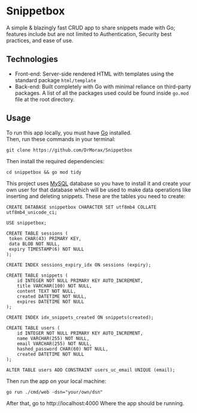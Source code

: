 # Snippetbox

A simple & blazingly fast CRUD app to share snippets made with Go; features include but are not limited to Authentication, Security best practices, and ease of use.

## Technologies

- Front-end: Server-side rendered HTML with templates using the standard package `html/template`
- Back-end: Built completely with Go with minimal reliance on third-party packages. A list of all the packages used could be found inside `go.mod` file at the root directory.

## Usage

To run this app locally, you must have [Go](https://go.dev/doc/install) installed. \
Then, run these commands in your terminal:

```
git clone https://github.com/DrMorax/Snippetbox
```

Then install the required dependencies:

```
cd snippetbox && go mod tidy
```
This project uses [MySQL](https://dev.mysql.com/downloads/installer) database so you have to install it and create your own user for that database which will be used to make data operations like inserting and deleting snippets.
These are the tables you need to create:
```
CREATE DATABASE snippetbox CHARACTER SET utf8mb4 COLLATE utf8mb4_unicode_ci;

USE snippetbox;

CREATE TABLE sessions (
 token CHAR(43) PRIMARY KEY,
 data BLOB NOT NULL,
 expiry TIMESTAMP(6) NOT NULL
);

CREATE INDEX sessions_expiry_idx ON sessions (expiry);

CREATE TABLE snippets (
    id INTEGER NOT NULL PRIMARY KEY AUTO_INCREMENT,
    title VARCHAR(100) NOT NULL,
    content TEXT NOT NULL,
    created DATETIME NOT NULL,
    expires DATETIME NOT NULL
);

CREATE INDEX idx_snippets_created ON snippets(created);

CREATE TABLE users (
    id INTEGER NOT NULL PRIMARY KEY AUTO_INCREMENT,
    name VARCHAR(255) NOT NULL,
    email VARCHAR(255) NOT NULL,
    hashed_password CHAR(60) NOT NULL,
    created DATETIME NOT NULL
);

ALTER TABLE users ADD CONSTRAINT users_uc_email UNIQUE (email);
```

Then run the app on your local machine:
```
go run ./cmd/web -dsn="your/own/dsn"
```

After that, go to http://localhost:4000 Where the app should be running.
